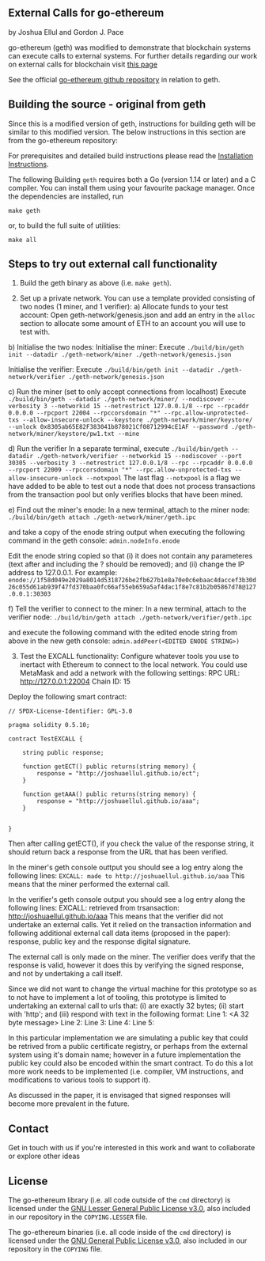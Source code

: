 ## External Calls for go-ethereum
by Joshua Ellul and Gordon J. Pace

go-ethereum (geth) was modified to demonstrate that blockchain systems can execute calls to external systems. For further details regarding our work on external calls for blockchain visit [this page](https://joshuaellul.github.io/excalls/)

See the official [go-ethereum github repository](https://github.com/ethereum/go-ethereum) in relation to geth.


## Building the source - original from geth

Since this is a modified version of geth, instructions for building geth will be similar to this modified version. The below instructions in this section are from the go-ethereum repository:

For prerequisites and detailed build instructions please read the [Installation Instructions](https://geth.ethereum.org/docs/install-and-build/installing-geth).

The following 
Building `geth` requires both a Go (version 1.14 or later) and a C compiler. You can install
them using your favourite package manager. Once the dependencies are installed, run

```shell
make geth
```

or, to build the full suite of utilities:

```shell
make all
```



## Steps to try out external call functionality

1. Build the geth binary as above (i.e. `make geth`).

2. Set up a private network. You can use a template provided consisting of two nodes (1 miner, and 1 verifier):
a) Allocate funds to your test account: Open geth-network/genesis.json and add an entry in the `alloc` section to allocate some amount of ETH to an account you will use to test with.

b) Initialise the two nodes:
Initialise the miner: Execute `./build/bin/geth init --datadir ./geth-network/miner ./geth-network/genesis.json`

Initialise the verifier: Execute `./build/bin/geth init --datadir ./geth-network/verifier ./geth-network/genesis.json`

c) Run the miner (set to only accept connections from localhost)
Execute `./build/bin/geth --datadir ./geth-network/miner/ --nodiscover --verbosity 3 --networkid 15 --netrestrict 127.0.0.1/8 --rpc --rpcaddr 0.0.0.0 --rpcport 22004 --rpccorsdomain "*" --rpc.allow-unprotected-txs --allow-insecure-unlock --keystore ./geth-network/miner/keystore/ --unlock 0x8305ab65E82F383041b878021Cf08712994cE1AF --password ./geth-network/miner/keystore/pw1.txt --mine`

d) Run the verifier
In a separate terminal, execute `./build/bin/geth --datadir ./geth-network/verifier --networkid 15 --nodiscover --port 30305 --verbosity 3 --netrestrict 127.0.0.1/8 --rpc --rpcaddr 0.0.0.0 --rpcport 22009 --rpccorsdomain "*" --rpc.allow-unprotected-txs --allow-insecure-unlock --notxpool`
The last flag `--notxpool` is a flag we have added to be able to test out a node that does not process transactions from the transaction pool but only verifies blocks that have been mined. 

e) Find out the miner's enode:
In a new terminal, attach to the miner node: `./build/bin/geth attach ./geth-network/miner/geth.ipc`

and take a copy of the enode string output when executing the following command in the geth console:
```admin.nodeInfo.enode```

Edit the enode string copied so that (i) it does not contain any parameteres (text after and including the ? should be removed); and (ii) change the IP address to 127.0.0.1.  For example:
`enode://1f58d049e2029a8014d5318726be2fb627b1e8a70e0c6ebaac4daccef3b30d26c055d61ab939f47fd370baa0fc66af55eb659a5af4dac1f8e7c81b2b05867d78@127.0.0.1:30303`

f) Tell the verifier to connect to the miner:
In a new terminal, attach to the verifier node: `./build/bin/geth attach ./geth-network/verifier/geth.ipc`

and execute the following command with the edited enode string from above in the new geth console:
```admin.addPeer(<EDITED ENODE STRING>)```


3. Test the EXCALL functionality:
Configure whatever tools you use to inertact with Ethereum to connect to the local network. You could use MetaMask and add a network with the following settings:
RPC URL: http://127.0.0.1:22004
Chain ID: 15

Deploy the following smart contract:
```
// SPDX-License-Identifier: GPL-3.0

pragma solidity 0.5.10;

contract TestEXCALL {
    
    string public response;
    
    function getECT() public returns(string memory) {
        response = "http://joshuaellul.github.io/ect";
    }
    
    function getAAA() public returns(string memory) {
        response = "http://joshuaellul.github.io/aaa";
    }
    
    
}
```

Then after calling getECT(), if you check the value of the response string, it should return back a response from the URL that has been verified.

In the miner's geth console outtput you should see a log entry along the following lines: `EXCALL: made to http://joshuaellul.github.io/aaa`
This means that the miner performed the external call.

In the verifier's geth console output you should see a log entry along the following lines: EXCALL: retrieved from trsansaction: http://joshuaellul.github.io/aaa 
This means that the verifier did not undertake an external calls. Yet it relied on the transaction information and following additional external call data items (proposed in the paper): response, public key and the response digital signature.

The external call is only made on the miner.  The verifier does verify that the response is valid, however it does this by verifying the signed response, and not by undertaking a call itself.

Since we did not want to change the virtual machine for this prototype so as to not have to implement a lot of tooling, this prototype is limited to undertaking an external call to urls that: (i) are exactly 32 bytes; (ii) start with 'http'; and (iii) respond with text in the following format:
Line 1: <A 32 byte message>
Line 2: <Signature R value>
Line 3: <Signature S value>
Line 4: <Public Key X value>
Line 5: <Public Key Y value>

In this particular implementation we are simulating a public key that could be retrived from a public certificate registry, or perhaps from the external system using it's domain name; however in a future implementation the public key could also be encoded within the smart contract. To do this a lot more work needs to be implemented (i.e. compiler, VM instructions, and modifications to various tools to support it).

As discussed in the paper, it is envisaged that signed responses will become more prevalent in the future. 


## Contact

Get in touch with us if you're interested in this work and want to collaborate or explore other ideas


## License

The go-ethereum library (i.e. all code outside of the `cmd` directory) is licensed under the
[GNU Lesser General Public License v3.0](https://www.gnu.org/licenses/lgpl-3.0.en.html),
also included in our repository in the `COPYING.LESSER` file.

The go-ethereum binaries (i.e. all code inside of the `cmd` directory) is licensed under the
[GNU General Public License v3.0](https://www.gnu.org/licenses/gpl-3.0.en.html), also
included in our repository in the `COPYING` file.
